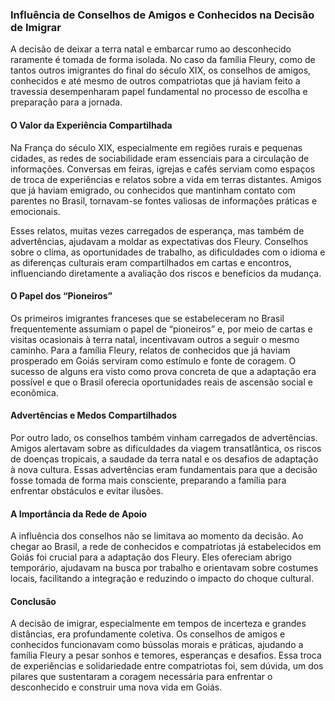 ### Influência de Conselhos de Amigos e Conhecidos na Decisão de Imigrar

A decisão de deixar a terra natal e embarcar rumo ao desconhecido raramente é tomada de forma isolada. No caso da família Fleury, como de tantos outros imigrantes do final do século XIX, os conselhos de amigos, conhecidos e até mesmo de outros compatriotas que já haviam feito a travessia desempenharam papel fundamental no processo de escolha e preparação para a jornada.

#### O Valor da Experiência Compartilhada

Na França do século XIX, especialmente em regiões rurais e pequenas cidades, as redes de sociabilidade eram essenciais para a circulação de informações. Conversas em feiras, igrejas e cafés serviam como espaços de troca de experiências e relatos sobre a vida em terras distantes. Amigos que já haviam emigrado, ou conhecidos que mantinham contato com parentes no Brasil, tornavam-se fontes valiosas de informações práticas e emocionais.

Esses relatos, muitas vezes carregados de esperança, mas também de advertências, ajudavam a moldar as expectativas dos Fleury. Conselhos sobre o clima, as oportunidades de trabalho, as dificuldades com o idioma e as diferenças culturais eram compartilhados em cartas e encontros, influenciando diretamente a avaliação dos riscos e benefícios da mudança.

#### O Papel dos “Pioneiros”

Os primeiros imigrantes franceses que se estabeleceram no Brasil frequentemente assumiam o papel de “pioneiros” e, por meio de cartas e visitas ocasionais à terra natal, incentivavam outros a seguir o mesmo caminho. Para a família Fleury, relatos de conhecidos que já haviam prosperado em Goiás serviram como estímulo e fonte de coragem. O sucesso de alguns era visto como prova concreta de que a adaptação era possível e que o Brasil oferecia oportunidades reais de ascensão social e econômica.

#### Advertências e Medos Compartilhados

Por outro lado, os conselhos também vinham carregados de advertências. Amigos alertavam sobre as dificuldades da viagem transatlântica, os riscos de doenças tropicais, a saudade da terra natal e os desafios de adaptação à nova cultura. Essas advertências eram fundamentais para que a decisão fosse tomada de forma mais consciente, preparando a família para enfrentar obstáculos e evitar ilusões.

#### A Importância da Rede de Apoio

A influência dos conselhos não se limitava ao momento da decisão. Ao chegar ao Brasil, a rede de conhecidos e compatriotas já estabelecidos em Goiás foi crucial para a adaptação dos Fleury. Eles ofereciam abrigo temporário, ajudavam na busca por trabalho e orientavam sobre costumes locais, facilitando a integração e reduzindo o impacto do choque cultural.

#### Conclusão

A decisão de imigrar, especialmente em tempos de incerteza e grandes distâncias, era profundamente coletiva. Os conselhos de amigos e conhecidos funcionavam como bússolas morais e práticas, ajudando a família Fleury a pesar sonhos e temores, esperanças e desafios. Essa troca de experiências e solidariedade entre compatriotas foi, sem dúvida, um dos pilares que sustentaram a coragem necessária para enfrentar o desconhecido e construir uma nova vida em Goiás.